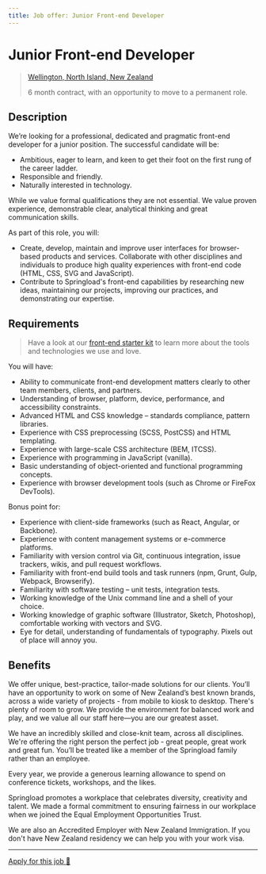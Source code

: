 ```yaml
---
title: Job offer: Junior Front-end Developer
---
```


# Junior Front-end Developer

> [Wellington, North Island, New Zealand](https://www.google.co.nz/maps/place/Springload/@-41.292409,174.7778358,19z/data=!3m1!4b1!4m5!3m4!1s0x6d38afd74d81b49b:0xaab8c9f945251dd1!8m2!3d-41.292409!4d174.778383)
> 
> 6 month contract, with an opportunity to move to a permanent role.

## Description

We’re looking for a professional, dedicated and pragmatic front-end developer for a junior position. The successful candidate will be:

- Ambitious, eager to learn, and keen to get their foot on the first rung of the career ladder.
- Responsible and friendly.
- Naturally interested in technology.

While we value formal qualifications they are not essential. We value proven experience, demonstrable clear, analytical thinking and great communication skills.

As part of this role, you will:

- Create, develop, maintain and improve user interfaces for browser-based products and services. Collaborate with other disciplines and individuals to produce high quality experiences with front-end code (HTML, CSS, SVG and JavaScript).
- Contribute to Springload's front-end capabilities by researching new ideas, maintaining our projects, improving our practices, and demonstrating our expertise.

## Requirements

> Have a look at our [front-end starter kit](https://github.com/springload/frontend-starter-kit/) to learn more about the tools and technologies we use and love.

You will have:

- Ability to communicate front-end development matters clearly to other team members, clients, and partners.
- Understanding of browser, platform, device, performance, and accessibility constraints.
- Advanced HTML and CSS knowledge – standards compliance, pattern libraries.
- Experience with CSS preprocessing (SCSS, PostCSS) and HTML templating.
- Experience with large-scale CSS architecture (BEM, ITCSS).
- Experience with programming in JavaScript (vanilla).
- Basic understanding of object-oriented and functional programming concepts.
- Experience with browser development tools (such as Chrome or FireFox DevTools).

Bonus point for:

- Experience with client-side frameworks (such as React, Angular, or Backbone).
- Experience with content management systems or e-commerce platforms.
- Familiarity with version control via Git, continuous integration, issue trackers, wikis, and pull request workflows.
- Familiarity with front-end build tools and task runners (npm, Grunt, Gulp, Webpack, Browserify).
- Familiarity with software testing – unit tests, integration tests.
- Working knowledge of the Unix command line and a shell of your choice.
- Working knowledge of graphic software (Illustrator, Sketch, Photoshop), comfortable working with vectors and SVG.
- Eye for detail, understanding of fundamentals of typography. Pixels out of place will annoy you.

## Benefits

We offer unique, best-practice, tailor-made solutions for our clients. You’ll have an opportunity to work on some of New Zealand’s best known brands, across a wide variety of projects - from mobile to kiosk to desktop. There's plenty of room to grow. We provide the environment for balanced work and play, and we value all our staff here—you are our greatest asset.

We have an incredibly skilled and close-knit team, across all disciplines. We're offering the right person the perfect job - great people, great work and great fun. You’ll be treated like a member of the Springload family rather than an employee.

Every year, we provide a generous learning allowance to spend on conference tickets, workshops, and the likes.

Springload promotes a workplace that celebrates diversity, creativity and talent. We made a formal commitment to ensuring fairness in our workplace when we joined the Equal Employment Opportunities Trust.

We are also an Accredited Employer with New Zealand Immigration. If you don't have New Zealand residency we can help you with your work visa.

---

[Apply for this job :rocket:](mailto:thibaud+fedjob@springload.co.nz?cc=apply@springload.co.nz&subject=Junior%20FED%20role)
